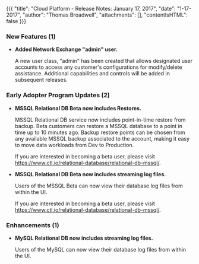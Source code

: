 {{{
"title": "Cloud Platform - Release Notes: January 17, 2017",
"date": "1-17-2017",
"author": "Thomas Broadwell",
"attachments": [],
"contentIsHTML": false
}}}

### New Features (1)

* __Added Network Exchange "admin" user.__

  A new user class, "admin" has been created that allows designated user accounts to access any customer's configurations for modify/delete assistance. Additional capabilities and controls will be added in subsequent releases.

### Early Adopter Program Updates (2)

* __MSSQL Relational DB Beta now includes Restores.__

  MSSQL Relational DB service now includes point-in-time restore from backup. Beta customers can restore a MSSQL database to a point in time up to 10 minutes ago. Backup restore points can be chosen from any available MSSQL backup associated to the account, making it easy to move data workloads from Dev to Production.

  If you are interested in becoming a beta user, please visit https://www.ctl.io/relational-database/relational-db-mssql/.

* __MSSQL Relational DB Beta now includes streaming log files.__

  Users of the MSSQL Beta can now view their database log files from within the UI.

  If you are interested in becoming a beta user, please visit https://www.ctl.io/relational-database/relational-db-mssql/.

### Enhancements (1)

* __MySQL Relational DB now includes streaming log files.__

  Users of the MySQL can now view their database log files from within the UI.
